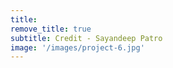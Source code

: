 ```yaml
---
title: 
remove_title: true
subtitle: Credit - Sayandeep Patro
image: '/images/project-6.jpg'
---
```

